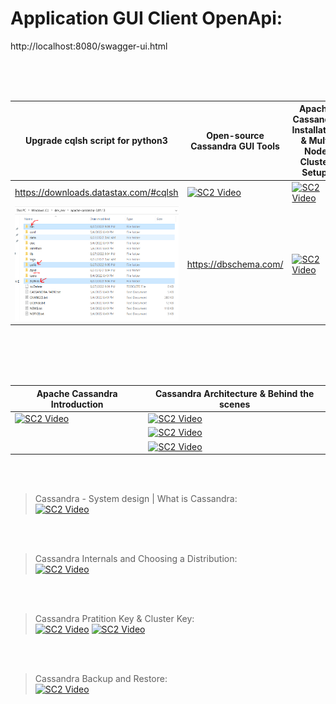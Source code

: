 # Application GUI Client OpenApi:
http://localhost:8080/swagger-ui.html

<br />
<br />
<br />

| Upgrade cqlsh script for python3  | Open-source Cassandra GUI Tools | Apache Cassandra Installation & Multi Node Cluster Setup: | 
| -------------                     | -------------                   | ------------------ | 
| https://downloads.datastax.com/#cqlsh  | [![SC2 Video](https://img.youtube.com/vi/zCHe3V50kVs/0.jpg)](https://www.youtube.com/watch?v=zCHe3V50kVs) | [![SC2 Video](https://img.youtube.com/vi/Ty147JhU0hg/0.jpg)](https://www.youtube.com/watch?v=Ty147JhU0hg) |
| ![IMG_PNG](https://github.com/rishant/cassandra-springboot-restapi-example/blob/main/cqlsh_changes.PNG) | https://dbschema.com/ | [![SC2 Video](https://img.youtube.com/vi/MceviB8j1mY/0.jpg)](https://www.youtube.com/watch?v=MceviB8j1mY&list=PLLa_h7BriLH1hYHxg9rq8w5Fq7dhbyKZb&index=7)|

<br />
<br />
<br />
<br />

| Apache Cassandra Introduction  | Cassandra Architecture & Behind the scenes | 
| -------------                  | -------------                   | 
| [![SC2 Video](https://img.youtube.com/vi/AgT_hopun-c/0.jpg)](https://www.youtube.com/watch?v=AgT_hopun-c&list=RDCMUC9xghV-TcBwGvK-aEMhpt5w&index=41)| [![SC2 Video](https://img.youtube.com/vi/1pOQFuIpawU/0.jpg)](https://www.youtube.com/watch?v=1pOQFuIpawU&list=RDCMUC9xghV-TcBwGvK-aEMhpt5w&index=20)|
| | [![SC2 Video](https://img.youtube.com/vi/JEwkI0W-wAk/0.jpg)](https://www.youtube.com/watch?v=JEwkI0W-wAk) |
| | [![SC2 Video](https://img.youtube.com/vi/ZuBl7kPBFSM/0.jpg)](https://www.youtube.com/watch?v=ZuBl7kPBFSM) |

<br />
<br />

> Cassandra - System design | What is Cassandra: \
[![SC2 Video](https://img.youtube.com/vi/y9wgnS-5Qxg/0.jpg)](https://www.youtube.com/watch?v=y9wgnS-5Qxg)

<br />
<br />

> Cassandra Internals and Choosing a Distribution: \
[![SC2 Video](https://img.youtube.com/vi/uossfVwxWXk/0.jpg)](https://www.youtube.com/watch?v=uossfVwxWXk)

<br />
<br />

> Cassandra Pratition Key & Cluster Key: \
[![SC2 Video](https://img.youtube.com/vi/S9rmf4X7E_E/0.jpg)](https://www.youtube.com/watch?v=S9rmf4X7E_E)
[![SC2 Video](https://img.youtube.com/vi/VsQ4OuH-K1I/0.jpg)](https://www.youtube.com/watch?v=VsQ4OuH-K1I&list=PLsyeobzWxl7r0bn6dzVA8bQNxcx7DRl5F&index=6&t=632s)

<br />
<br />

> Cassandra Backup and Restore: \
[![SC2 Video](https://img.youtube.com/vi/Uw1hez8Ry7c/0.jpg)](https://www.youtube.com/watch?v=Uw1hez8Ry7c)

